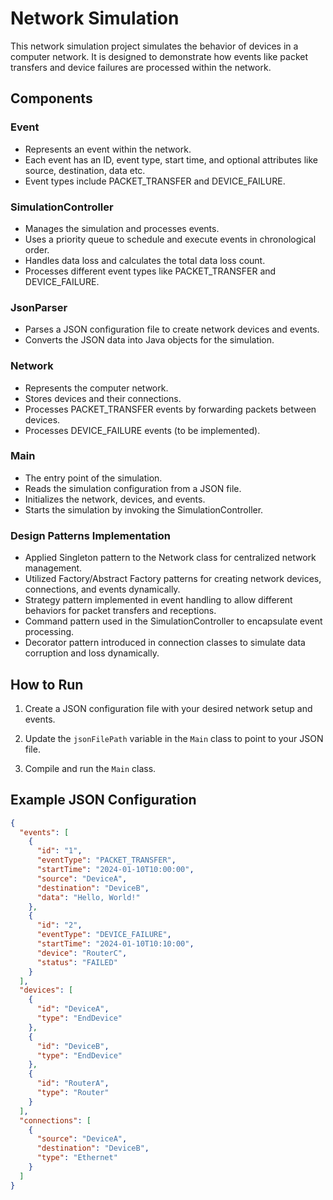 # Network Simulation

This network simulation project simulates the behavior of devices in a computer network. It is designed to demonstrate how events like packet transfers and device failures are processed within the network.

## Components

### Event
- Represents an event within the network.
- Each event has an ID, event type, start time, and optional attributes like source, destination, data etc.
- Event types include PACKET_TRANSFER and DEVICE_FAILURE.

### SimulationController
- Manages the simulation and processes events.
- Uses a priority queue to schedule and execute events in chronological order.
- Handles data loss and calculates the total data loss count.
- Processes different event types like PACKET_TRANSFER and DEVICE_FAILURE.

### JsonParser
- Parses a JSON configuration file to create network devices and events.
- Converts the JSON data into Java objects for the simulation.

### Network
- Represents the computer network.
- Stores devices and their connections.
- Processes PACKET_TRANSFER events by forwarding packets between devices.
- Processes DEVICE_FAILURE events (to be implemented).

### Main
- The entry point of the simulation.
- Reads the simulation configuration from a JSON file.
- Initializes the network, devices, and events.
- Starts the simulation by invoking the SimulationController.

### Design Patterns Implementation
- Applied Singleton pattern to the Network class for centralized network management.
- Utilized Factory/Abstract Factory patterns for creating network devices, connections, and events dynamically.
- Strategy pattern implemented in event handling to allow different behaviors for packet transfers and receptions.
- Command pattern used in the SimulationController to encapsulate event processing.
- Decorator pattern introduced in connection classes to simulate data corruption and loss dynamically.

## How to Run

1. Create a JSON configuration file with your desired network setup and events.

2. Update the `jsonFilePath` variable in the `Main` class to point to your JSON file.

3. Compile and run the `Main` class.

## Example JSON Configuration

```json
{
  "events": [
    {
      "id": "1",
      "eventType": "PACKET_TRANSFER",
      "startTime": "2024-01-10T10:00:00",
      "source": "DeviceA",
      "destination": "DeviceB",
      "data": "Hello, World!"
    },
    {
      "id": "2",
      "eventType": "DEVICE_FAILURE",
      "startTime": "2024-01-10T10:10:00",
      "device": "RouterC",
      "status": "FAILED"
    }
  ],
  "devices": [
    {
      "id": "DeviceA",
      "type": "EndDevice"
    },
    {
      "id": "DeviceB",
      "type": "EndDevice"
    },
    {
      "id": "RouterA",
      "type": "Router"
    }
  ],
  "connections": [
    {
      "source": "DeviceA",
      "destination": "DeviceB",
      "type": "Ethernet"
    }
  ]
}
